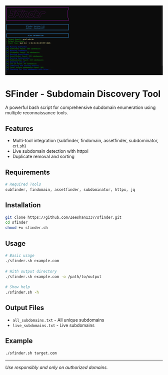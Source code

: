 ![Screenshot](Screenshot%202025-10-01%20013510.png)
# SFinder - Subdomain Discovery Tool

A powerful bash script for comprehensive subdomain enumeration using multiple reconnaissance tools.

##  Features

- Multi-tool integration (subfinder, findomain, assetfinder, subdominator, crt.sh)
- Live subdomain detection with httpxI
- Duplicate removal and sorting

##  Requirements

```bash
# Required Tools
subfinder, findomain, assetfinder, subdominator, httpx, jq
```

##  Installation

```bash
git clone https://github.com/Zeeshan1337/sfinder.git
cd sfinder
chmod +x sfinder.sh
```

##  Usage

```bash
# Basic usage
./sfinder.sh example.com

# With output directory
./sfinder.sh example.com -o /path/to/output

# Show help
./sfinder.sh -h
```

##  Output Files
- `all_subdomains.txt` - All unique subdomains
- `live_subdomains.txt` - Live subdomains

##  Example

```bash
./sfinder.sh target.com
```


---
*Use responsibly and only on authorized domains.*
